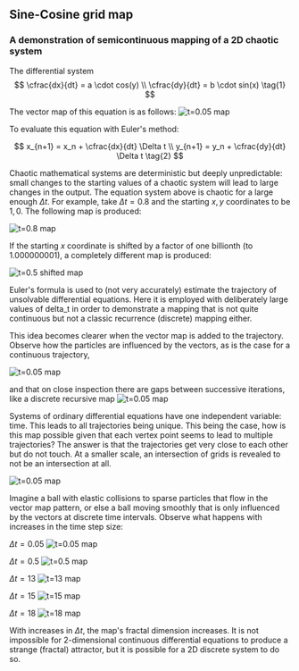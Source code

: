 ## Sine-Cosine grid map

### A demonstration of semicontinuous mapping of a 2D chaotic system

The differential system
$$ \cfrac{dx}{dt} = a \cdot cos(y) \\
\cfrac{dy}{dt} = b \cdot sin(x) \tag{1} $$

The vector map of this equation is as follows:
![t=0.05 map]({{https://blbadger.github.io}}/grid_map/cossin_vectors.png)

To evaluate this equation with Euler's method:

$$
x_{n+1} = x_n + \cfrac{dx}{dt} \Delta t \\
y_{n+1} = y_n + \cfrac{dy}{dt} \Delta t  \tag{2}
$$

Chaotic mathematical systems are deterministic but deeply unpredictable: small changes to the starting values of a chaotic system will lead to large changes in the output. The equation system above is chaotic for a large enough $\Delta t$.  For example, take $\Delta t = 0.8$ and the starting $x, y$ coordinates to be $1, 0$. The following map is produced:

![t=0.8 map]({{https://blbadger.github.io}}/grid_map/cossin_0.8t.png)

If the starting $x$ coordinate is shifted by a factor of one billionth (to 1.000000001), a completely different map is produced:

![t=0.5 shifted map]({{https://blbadger.github.io}}/grid_map/cossin_0.8t_shifted.png)


Euler's formula is used to (not very accurately) estimate the trajectory of unsolvable differential equations.  Here it is employed with deliberately large values of delta_t in order to demonstrate a mapping that is not quite continuous but not a classic recurrence (discrete) mapping either.

This idea becomes clearer when the vector map is added to the trajectory.  Observe how the particles are influenced by the vectors, as is the case for a continuous trajectory, 

![t=0.05 map]({{https://blbadger.github.io}}/grid_map/cossin_quivers.png)

and that on close inspection there are gaps between successive iterations, like a discrete recursive map
![t=0.05 map]({{https://blbadger.github.io}}/grid_map/cossin_quivers_zoom.png)

Systems of ordinary differential equations have one independent variable: time.  This leads to all trajectories being unique.  This being the case, how is this map possible given that each vertex point seems to lead to multiple trajectories?  The answer is that the trajectories get very close to each other but do not touch.  At a smaller scale, an intersection of grids is revealed to not be an intersection at all.

![t=0.05 map]({{https://blbadger.github.io}}/grid_map/grid_map_intersection.png)

Imagine a ball with elastic collisions to sparse particles that flow in the vector map pattern, or else a ball moving smoothly that is only influenced by the vectors at discrete time intervals. Observe what happens with increases in the time step size:

$\Delta t = 0.05$
![t=0.05 map]({{https://blbadger.github.io}}/grid_map/cossin_0.05t.png)

$\Delta t = 0.5$
![t=0.5 map]({{https://blbadger.github.io}}/grid_map/cossin_0.5t.png)

$\Delta t = 13$
![t=13 map]({{https://blbadger.github.io}}/grid_map/cossin_13t.png)

$\Delta t = 15$
![t=15 map]({{https://blbadger.github.io}}/grid_map/cossin_15t.png)

$\Delta t = 18$
![t=18 map]({{https://blbadger.github.io}}/grid_map/cossin_18t.png)

With increases in $\Delta t$, the map's fractal dimension increases. It is not impossible for 2-dimensional continuous differential equations to produce a strange (fractal) attractor, but it is possible for a 2D discrete system to do so.
